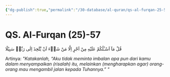 ```yaml
---
{"dg-publish":true,"permalink":"/30-database/al-quran/qs-al-furqan-25-57/"}
---
```



# QS. Al-Furqan (25)-57
قُلْ مَآ اَسْـَٔلُكُمْ عَلَيْهِ مِنْ اَجْرٍ اِلَّا مَنْ شَاۤءَ اَنْ يَّتَّخِذَ اِلٰى رَبِّهٖ سَبِيْلًا 

Artinya: *"Katakanlah, “Aku tidak meminta imbalan apa pun dari kamu dalam menyampaikan (risalah) itu, melainkan (mengharapkan agar) orang-orang mau mengambil jalan kepada Tuhannya.” "*
